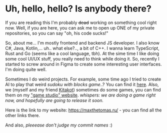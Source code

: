# Uh, hello, hello? Is anybody there?

If you are reading this I'm probably ~~dead~~ working on something cool right now. Well, if you are here, you can ask me to open up ONE of my private repositories, so you can say "oh, his code sucks!"

So, about me... I'm mostly frontend and backend JS developer. I also know C#, Java, Kotlin,... uh.. what else?.., a bit of C++. I wanna learn TypeScript, Rust and Go (seems like a cool language, tbh). At the sime time I like doing some cool UI/UX stuff, you really need to think while doing it. So, recently I started to screw around in Figma to create some interesting user interfaces. I'm doing quite well.

Sometimes I do weird projects. For example, some time ago I tried to create AI to play that weird *sudoku with blocks game*..? You can find it [here](https://github.com/maxthetomas/Sudoku-Blocks). Also, we (myself and my friend [Kitakot](https://github.com/kitakot)) sometimes do some games, you can find them on my ["game studio" website](https://games.maxthetomas.ru/). *whispers: we are doing a game right now, and hopefully are going to release it soon.*

Here is the link to my website: https://maxthetomas.ru/ - you can find all the other links there. 

And also, *pleeease don't judge my commit names* :)
